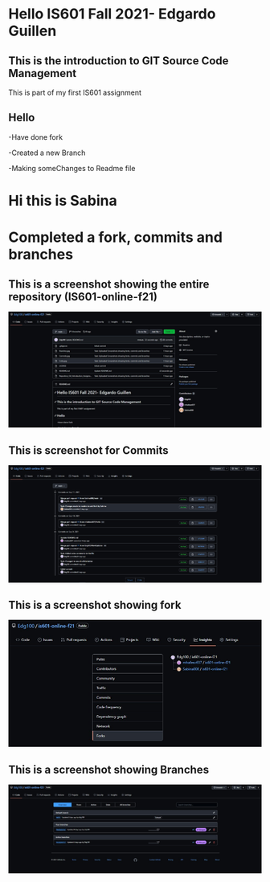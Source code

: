 # Hello IS601 Fall 2021- Edgardo Guillen
## This is the introduction to GIT Source Code Management
This is part of my first IS601 assignment
## Hello 
-Have done fork

-Created a new Branch

-Making someChanges to Readme file

# Hi this is Sabina
# Completed a fork, commits and branches

## This is a screenshot showing the entire repository (IS601-online-f21)
![Repository_Git_Introduction_Assignment1](Repository_GitHub_Introduction_Assigment1.jpg)
## This is screenshot for Commits
![Commits](Commits.jpg)
## This is a screenshot showing fork
![Forks](Forks.jpg)
## This is a screenshot showing Branches
![Branch](Branches.jpg)

